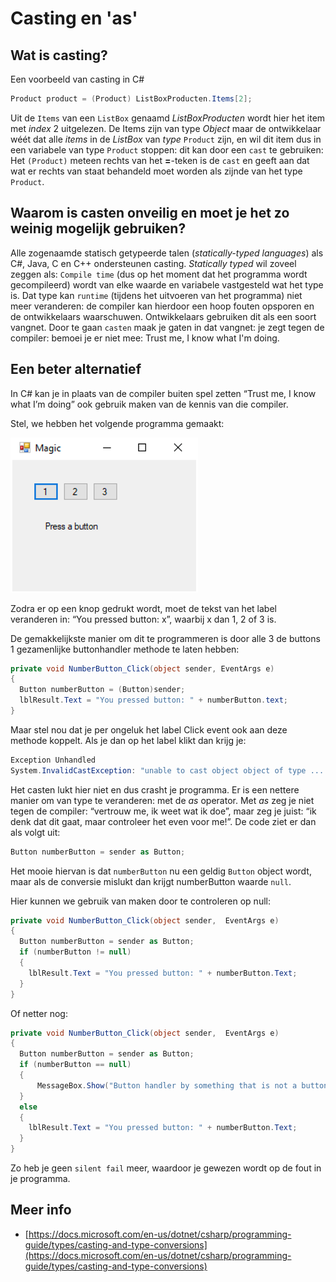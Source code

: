 # Casting en 'as'

## Wat is casting?
Een voorbeeld van casting in C#

```cs
Product product = (Product) ListBoxProducten.Items[2];
```

Uit de `Items` van een `ListBox` genaamd *ListBoxProducten*
wordt hier het item met *index* 2 uitgelezen.
De Items zijn van type *Object* maar de ontwikkelaar wéét dat alle
*items* in de *ListBox* van *type* `Product` zijn,
en wil dit item dus in een variabele van type `Product` stoppen:
dit kan door een `cast` te gebruiken: Het `(Product)` meteen rechts
van het **=**-teken is de `cast` en geeft aan dat wat er rechts van staat
behandeld moet worden als zijnde van het type `Product`.


## Waarom is casten onveilig en moet je het zo weinig mogelijk gebruiken?
Alle zogenaamde statisch getypeerde talen (*statically-typed languages*)
als C#, Java, C en C++ ondersteunen casting.
*Statically typed* wil zoveel zeggen als:
`Compile time` (dus op het moment dat het programma wordt gecompileerd) wordt van elke waarde en variabele vastgesteld wat het type is.
Dat type kan `runtime` (tijdens het uitvoeren van het programma)
niet meer veranderen: de compiler kan hierdoor een hoop fouten opsporen
en de ontwikkelaars waarschuwen. Ontwikkelaars gebruiken dit als een soort vangnet.
Door te gaan `casten` maak je gaten in dat vangnet:
je zegt tegen de compiler: bemoei je er niet mee:
Trust me, I know what I'm doing.  


## Een beter alternatief
In C# kan je in plaats van de compiler buiten spel zetten “Trust me, I know what I’m doing” ook gebruik maken van de kennis van die compiler.

Stel, we hebben het volgende programma gemaakt:

![fig:cast](figures/cast01.png "casting")

Zodra er op een knop gedrukt wordt, moet de tekst van het label veranderen in: “You pressed button: x”, waarbij x dan 1, 2 of 3 is.

De gemakkelijkste manier om dit te programmeren is door alle 3 de buttons 1 gezamenlijke buttonhandler methode te laten hebben:

```cs
private void NumberButton_Click(object sender, EventArgs e)
{
  Button numberButton = (Button)sender;
  lblResult.Text = "You pressed button: " + numberButton.text;
}
```

Maar stel nou dat je per ongeluk het label Click event ook aan deze methode koppelt.
Als je dan op het label klikt dan krijg je:

```cs
Exception Unhandled
System.InvalidCastException: "unable to cast object object of type ... to ... . "
```

Het casten lukt hier niet en dus crasht je programma. Er is een nettere manier om van type te veranderen: met de *as* operator. Met *as* zeg je niet tegen de compiler: “vertrouw me, ik weet wat ik doe”, maar zeg je juist: “ik denk dat dit gaat, maar controleer het even voor me!”. De code ziet er dan als volgt uit:

```cs
Button numberButton = sender as Button;
```

Het mooie hiervan is dat `numberButton` nu een geldig `Button` object wordt, maar als de conversie mislukt dan krijgt numberButton waarde `null`.

Hier kunnen we gebruik van maken door te controleren op null:

```cs
private void NumberButton_Click(object sender,  EventArgs e)
{
  Button numberButton = sender as Button;
  if (numberButton != null)
  {
    lblResult.Text = "You pressed button: " + numberButton.Text;
  }
}
```

Of netter nog:

```cs
private void NumberButton_Click(object sender,  EventArgs e)
{
  Button numberButton = sender as Button;
  if (numberButton == null)
  {
      MessageBox.Show("Button handler by something that is not a button", "Programming Error", MessageBoxButtons.OK, MessageBoxIcon.Error);
  }
  else
  {
    lblResult.Text = "You pressed button: " + numberButton.Text;
  }
}
```

Zo heb je geen `silent fail` meer, waardoor je gewezen wordt op de fout in je programma. 




## Meer info
+ [https://docs.microsoft.com/en-us/dotnet/csharp/programming-guide/types/casting-and-type-conversions](https://docs.microsoft.com/en-us/dotnet/csharp/programming-guide/types/casting-and-type-conversions)
